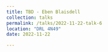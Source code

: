 ```yaml
---
title: TBD - Eben Blaisdell
collection: talks
permalink: /talks/2022-11-22-talk-6
location: "DRL 4N49"
date: 2022-11-22

---
```


